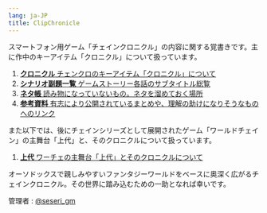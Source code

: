 ```yaml
---
lang: ja-JP
title: ClipChronicle
---
```


スマートフォン用ゲーム「チェインクロニクル」の内容に関する覚書きです。主に作中のキーアイテム「クロニクル」について扱っています。

1. [**クロニクル**
    チェンクロのキーアイテム「クロニクル」について
   ](./chronicle.md)
2. [**シナリオ副題一覧**
    ゲームストーリー各話のサブタイトル総覧
   ](./subtitles.md)
3. [**ネタ帳**
    読み物になっていないもの。ネタを溜めておく場所
   ](./note.md)
4. [**参考資料**
    有志により公開されているまとめや、理解の助けになりそうなものへのリンク
   ](./links.md)

また以下では、後にチェインシリーズとして展開されたゲーム「ワールドチェイン」の主舞台「上代」と、そのクロニクルについて扱っています。

1. [**上代**
    ワーチェの主舞台「上代」とそのクロニクルについて
   ](./kamisiro.md)

オーソドックスで親しみやすいファンタジーワールドをベースに奥深く広がるチェインクロニクル。その世界に踏み込むための一助となれば幸いです。

管理者 : [@seseri_gm](https://twitter.com/seseri_gm)

